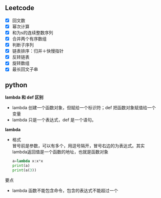 ## Leetcode

- [x] 回文数
- [x] 幂次计算
- [x] 和为s的连续整数序列
- [x] 合并两个有序数组
- [x] 判断子序列
- [x] 链表排序：归并＋快慢指针
- [x] 反转链表
- [x] 旋转数组
- [x] 最长回文子串

## python

**lambda 和 def 区别**

- lambda 创建一个函数对象，但赋给一个标识符；def 把函数对象赋值给一个变量
- lambda 只是一个表达式，def 是一个语句。

**lambda**

- 格式  
    冒号前是参数，可以有多个，用逗号隔开，冒号右边的为表达式。其实lambda返回值是一个函数的地址，也就是函数对象

    ```python
    a=lambda x:x*x
    print(a)
    print(a(3))
    ```

要点
- lambda 函数不能包含命令，包含的表达式不能超过一个

